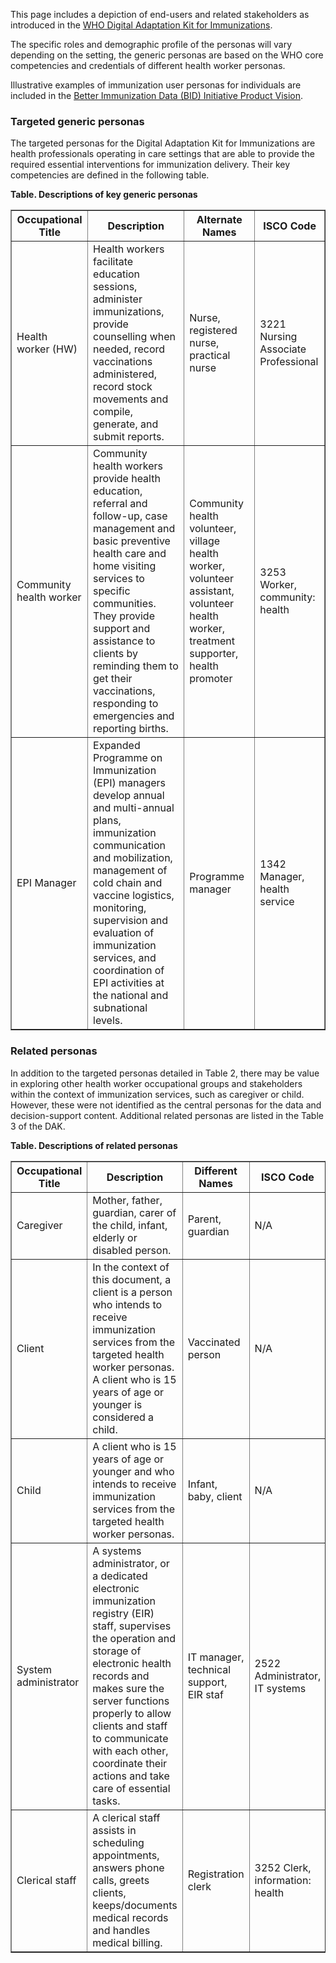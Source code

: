 This page includes a depiction of end-users and related stakeholders as introduced in the [WHO Digital Adaptation Kit for Immunizations](https://iris.who.int/handle/10665/380303).

The specific roles and demographic profile of the personas will vary depending on the setting, the generic personas are based on the WHO core competencies and credentials of different health worker personas.

Illustrative examples of immunization user personas for individuals are included in the [Better Immunization Data (BID) Initiative Product Vision](https://www.path.org/resources/product-vision-for-the-better-immunization-data-bid-initiative/).

### Targeted generic personas

The targeted personas for the Digital Adaptation Kit for Immunizations are
health professionals operating in care settings that are able to provide
the required essential interventions for immunization delivery. Their
key competencies are defined in the following table. 

**Table. Descriptions of key generic personas**

<table border="1" class="dataframe table table-striped table-bordered">
  <thead>
    <tr>
      <th>Occupational Title</th>
      <th>Description</th>
      <th>Alternate Names</th>
      <th>ISCO Code</th>
    </tr>
  </thead>
  <tbody>
    <tr>
      <td>Health worker (HW)</td>
      <td>Health workers facilitate education sessions, administer immunizations, provide counselling when needed, record vaccinations administered, record stock movements and compile, generate, and submit reports.</td>
      <td>Nurse, registered nurse, practical nurse</td>
      <td>3221 Nursing Associate Professional</td>
    </tr>
    <tr>
      <td>Community health worker</td>
      <td>Community health workers provide health education, referral and follow-up, case management and basic preventive health care and home visiting services to specific communities. They provide support and assistance to clients by reminding them to get their vaccinations, responding to emergencies and reporting births.</td>
      <td>Community health volunteer, village health worker, volunteer assistant, volunteer health worker, treatment supporter, health promoter</td>
      <td>3253 Worker, community: health</td>
    </tr>
    <tr>
      <td>EPI Manager</td>
      <td>Expanded Programme on Immunization (EPI) managers develop annual and multi-annual plans, immunization communication and mobilization, management of cold chain and vaccine logistics, monitoring, supervision and evaluation of immunization services, and coordination of EPI activities at the national and subnational levels.</td>
      <td>Programme manager</td>
      <td>1342 Manager, health service</td>
    </tr>
  </tbody>
</table>
    
### Related personas
In addition to the targeted personas detailed in Table 2, there may be value in exploring other health worker occupational groups and stakeholders within the context of immunization services, such as caregiver or child. However, these were not identified as the central personas for the data and decision-support content. Additional related personas are listed in the Table 3 of the DAK.

**Table. Descriptions of related personas**

<table border="1" class="dataframe table table-striped table-bordered">
  <thead>
    <tr>
      <th>Occupational Title</th>
      <th>Description</th>
      <th>Different Names</th>
      <th>ISCO Code</th>
    </tr>
  </thead>
  <tbody>
    <tr>
      <td>Caregiver</td>
      <td>Mother, father, guardian, carer of the child, infant, elderly or disabled person.</td>
      <td>Parent, guardian</td>
      <td>N/A</td>
    </tr>
    <tr>
      <td>Client</td>
      <td>In the context of this document, a client is a person who intends to receive immunization services from the targeted health worker personas. A client who is 15 years of age or younger is considered a child.</td>
      <td>Vaccinated person</td>
      <td>N/A</td>
    </tr>
    <tr>
      <td>Child</td>
      <td>A client who is 15 years of age or younger and who intends to receive immunization services from the targeted health worker personas.</td>
      <td>Infant, baby, client</td>
      <td>N/A</td>
    </tr>
    <tr>
      <td>System administrator</td>
      <td>A systems administrator, or a dedicated electronic immunization registry (EIR) staff, supervises the operation and storage of electronic health records and makes sure the server functions properly to allow clients and staff to communicate with each other, coordinate their actions and take care of essential tasks.</td>
      <td>IT manager, technical support, EIR staf</td>
      <td>2522 Administrator, IT systems</td>
    </tr>
    <tr>
      <td>Clerical staff</td>
      <td>A clerical staff assists in scheduling appointments, answers phone calls, greets clients, keeps/documents
medical records and handles medical billing.</td>
      <td>Registration clerk</td>
      <td>3252 Clerk, information: health</td>
    </tr>
  </tbody>
</table>